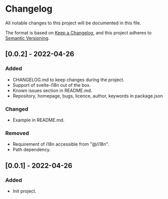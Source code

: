 # Changelog
All notable changes to this project will be documented in this file.

The format is based on [Keep a Changelog](https://keepachangelog.com/en/1.0.0/),
and this project adheres to [Semantic Versioning](https://semver.org/spec/v2.0.0.html).

## [0.0.2] - 2022-04-26
### Added
- CHANGELOG.md to keep changes during the project.
- Support of svelte-i18n out of the box.
- Known issues section in README.md.
- Repository, homepage, bugs, licence, author, keywords in package.json
### Changed
- Example in README.md.
### Removed
- Requirement of i18n accessible from "@/i18n".
- Path dependency.

## [0.0.1] - 2022-04-26
### Added
- Init project.